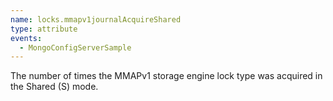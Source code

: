 ```yaml
---
name: locks.mmapv1journalAcquireShared
type: attribute
events:
  - MongoConfigServerSample
---
```


The number of times the MMAPv1 storage engine lock type was acquired in the Shared (S) mode.